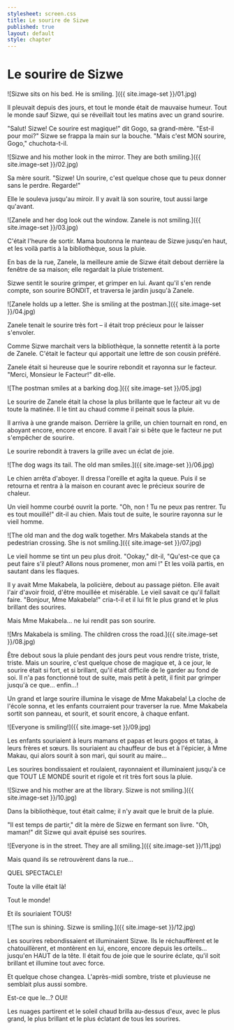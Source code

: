 ```yaml
---
stylesheet: screen.css
title: Le sourire de Sizwe
published: true
layout: default
style: chapter
---
```


# Le sourire de Sizwe

![Sizwe sits on his bed. He is smiling. ]({{ site.image-set }}/01.jpg)

Il pleuvait depuis des jours, et tout le monde était de mauvaise humeur. Tout le monde sauf Sizwe, qui se réveillait tout les matins avec un grand sourire.

"Salut! Sizwe! Ce sourire est magique!" dit Gogo, sa grand-mère. "Est-il pour moi?" 
Sizwe se frappa la main sur la bouche. "Mais c'est MON sourire, Gogo," chuchota-t-il.

![Sizwe and his mother look in the mirror. They are both smiling.]({{ site.image-set }}/02.jpg)

Sa mère sourit. "Sizwe! Un sourire, c'est quelque chose que tu peux donner sans le perdre. Regarde!"

Elle le souleva jusqu'au miroir. Il y avait là son sourire, tout aussi large qu'avant.

![Zanele and her dog look out the window. Zanele is not smiling.]({{ site.image-set }}/03.jpg)

C'était l'heure de sortir. Mama boutonna le manteau de Sizwe jusqu'en haut, et les voilà partis à la bibliothèque, sous la pluie.

En bas de la rue, Zanele, la meilleure amie de Sizwe était debout derrière la fenêtre de sa maison; elle regardait la pluie tristement.

Sizwe sentit le sourire grimper, et grimper en lui. Avant qu'il s'en rende compte, son sourire BONDIT, et traversa le jardin jusqu'à Zanele.

![Zanele holds up a letter. She is smiling at the postman.]({{ site.image-set }}/04.jpg)

Zanele tenait le sourire très fort – il était trop précieux pour le laisser s'envoler.

Comme Sizwe marchait vers la bibliothèque, la sonnette retentit à la porte de Zanele. C'était le facteur qui apportait une lettre de son cousin préféré.

Zanele était si heureuse que le sourire rebondit et rayonna sur le facteur.
"Merci, Monsieur le Facteur!" dit-elle.

![The postman smiles at a barking dog.]({{ site.image-set }}/05.jpg)

Le sourire de Zanele était la chose la plus brillante que le facteur ait vu de toute la matinée. Il le tint au chaud comme il peinait sous la pluie.

Il arriva à une grande maison. Derrière la grille, un chien tournait en rond, en aboyant encore, encore et encore. Il avait l'air si bête que le facteur ne put s'empêcher de sourire. 

Le sourire rebondit à travers la grille avec un éclat de joie.

![The dog wags its tail. The old man smiles.]({{ site.image-set }}/06.jpg)

Le chien arrêta d'aboyer. Il dressa l'oreille et agita la queue. Puis il se retourna et rentra à la maison en courant avec le précieux sourire de chaleur.

Un vieil homme courbé ouvrit la porte. "Oh, non ! Tu ne peux pas rentrer. Tu es tout mouillé!" dit-il au chien. Mais tout de suite, le sourire rayonna sur le vieil homme.

![The old man and the dog walk together. Mrs Makabela stands at the pedestrian crossing. She is not smiling.]({{ site.image-set }}/07.jpg)

Le vieil homme se tint un peu plus droit. "Ookay," dit-il, "Qu'est-ce que ça peut faire s'il pleut? Allons nous promener, mon ami !" Et les voilà partis, en sautant dans les flaques.

Il y avait Mme Makabela, la policière, debout au passage piéton. Elle avait l'air d'avoir froid, d'être mouillée et misérable. Le vieil savait ce qu'il fallait faire. "Bonjour, Mme Makabela!" cria-t-il et il lui fit le plus grand et le plus brillant des sourires.

Mais Mme Makabela... ne lui rendit pas son sourire.


![Mrs Makabela is smiling. The children cross the road.]({{ site.image-set }}/08.jpg)

Être debout sous la pluie pendant des jours peut vous rendre triste, triste, triste. 
Mais un sourire, c'est quelque chose de magique et, à ce jour, le sourire était si fort, et si brillant, qu'il était difficile de le garder au fond de soi.
Il n'a pas fonctionné tout de suite, mais petit à petit, il finit par grimper
jusqu'à ce que... enfin...!

Un grand et large sourire illumina le visage de Mme Makabela! La cloche de l'école sonna, et les enfants courraient pour traverser la rue. Mme Makabela sortit son panneau, et sourit, et sourit
encore, à chaque enfant.

![Everyone is smiling!]({{ site.image-set }}/09.jpg)

Les enfants souriaient à leurs mamans et papas et leurs gogos et tatas, à leurs frères et sœurs. Ils souriaient au chauffeur de bus et à l'épicier, à Mme Makau, qui alors sourit à son mari, qui sourit au maire...

Les sourires bondissaient et roulaient, rayonnaient et illuminaient jusqu'à ce que TOUT LE MONDE sourit et rigole et rit très fort sous la pluie.

![Sizwe and his mother are at the library. Sizwe is not smiling.]({{ site.image-set }}/10.jpg)

Dans la bibliothèque, tout était calme; il n'y avait que le bruit de la pluie.

"Il est temps de partir," dit la mère de Sizwe en fermant son livre.
"Oh, maman!" dit Sizwe qui avait épuisé ses sourires.

![Everyone is in the street. They are all smiling.]({{ site.image-set }}/11.jpg)

Mais quand ils se retrouvèrent dans la rue... 

QUEL SPECTACLE!

Toute la ville était là!

Tout le monde!

Et ils souriaient TOUS!


![The sun is shining. Sizwe is smiling.]({{ site.image-set }}/12.jpg)

Les sourires rebondissaient et illuminaient Sizwe. Ils le réchauffèrent et le chatouillèrent, et montèrent en lui, encore, encore depuis les orteils... jusqu'en HAUT de la tête. Il était
fou de joie que le sourire éclate, qu'il soit brillant et illumine tout avec force.

Et quelque chose changea. L'après-midi sombre, triste et pluvieuse ne semblait plus aussi sombre.

Est-ce que le...? OUI!

Les nuages partirent et le soleil chaud brilla au-dessus d'eux, avec le plus grand, le plus brillant et le plus éclatant de tous les sourires.
